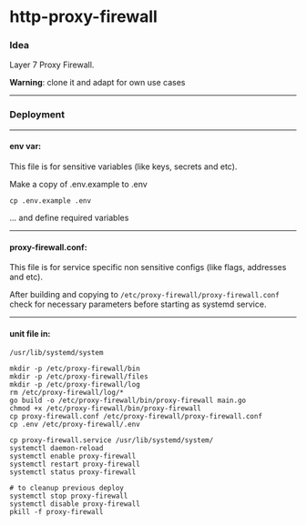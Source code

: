 # http-proxy-firewall

### Idea

Layer 7 Proxy Firewall.

**Warning**: clone it and adapt for own use cases

---

### Deployment

---
#### env var:
This file is for sensitive variables (like keys, secrets and etc).

Make a copy of .env.example to .env
```shell
cp .env.example .env
```
... and define required variables

---

#### proxy-firewall.conf:
This file is for service specific non sensitive configs (like flags, addresses and etc).

After building and copying to `/etc/proxy-firewall/proxy-firewall.conf` check for necessary parameters before starting as systemd service.

---

#### unit file in:
```
/usr/lib/systemd/system
```

```shell
mkdir -p /etc/proxy-firewall/bin
mkdir -p /etc/proxy-firewall/files
mkdir -p /etc/proxy-firewall/log
rm /etc/proxy-firewall/log/*
go build -o /etc/proxy-firewall/bin/proxy-firewall main.go
chmod +x /etc/proxy-firewall/bin/proxy-firewall
cp proxy-firewall.conf /etc/proxy-firewall/proxy-firewall.conf
cp .env /etc/proxy-firewall/.env

cp proxy-firewall.service /usr/lib/systemd/system/
systemctl daemon-reload
systemctl enable proxy-firewall
systemctl restart proxy-firewall
systemctl status proxy-firewall
```

```shell
# to cleanup previous deploy
systemctl stop proxy-firewall
systemctl disable proxy-firewall
pkill -f proxy-firewall
```
